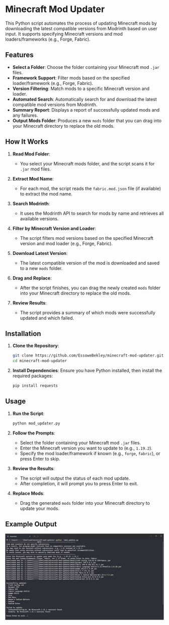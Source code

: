 # Minecraft Mod Updater

This Python script automates the process of updating Minecraft mods by downloading the latest compatible versions from Modrinth based on user input. It supports specifying Minecraft versions and mod loaders/frameworks (e.g., Forge, Fabric).

## Features

- **Select a Folder**: Choose the folder containing your Minecraft mod `.jar` files.
- **Framework Support**: Filter mods based on the specified loader/framework (e.g., Forge, Fabric).
- **Version Filtering**: Match mods to a specific Minecraft version and loader.
- **Automated Search**: Automatically search for and download the latest compatible mod versions from Modrinth.
- **Summary Report**: Displays a report of successfully updated mods and any failures.
- **Output Mods Folder**: Produces a new `mods` folder that you can drag into your Minecraft directory to replace the old mods.

## How It Works

1. **Read Mod Folder**:
   - You select your Minecraft mods folder, and the script scans it for `.jar` mod files.

2. **Extract Mod Name**:
   - For each mod, the script reads the `fabric.mod.json` file (if available) to extract the mod name.

3. **Search Modrinth**:
   - It uses the Modrinth API to search for mods by name and retrieves all available versions.

4. **Filter by Minecraft Version and Loader**:
   - The script filters mod versions based on the specified Minecraft version and mod loader (e.g., Forge, Fabric).

5. **Download Latest Version**:
   - The latest compatible version of the mod is downloaded and saved to a new `mods` folder.

6. **Drag and Replace**:
   - After the script finishes, you can drag the newly created `mods` folder into your Minecraft directory to replace the old mods.

7. **Review Results**:
   - The script provides a summary of which mods were successfully updated and which failed.

## Installation

1. **Clone the Repository**:
    ```bash
    git clone https://github.com/EssoweBekley/minecraft-mod-updater.git
    cd minecraft-mod-updater
    ```

2. **Install Dependencies**:
    Ensure you have Python installed, then install the required packages:
    ```bash
    pip install requests
    ```

## Usage

1. **Run the Script**:
    ```bash
    python mod_updater.py
    ```

2. **Follow the Prompts**:
    - Select the folder containing your Minecraft mod `.jar` files.
    - Enter the Minecraft version you want to update to (e.g., `1.19.2`).
    - Specify the mod loader/framework if known (e.g., `forge`, `fabric`), or press Enter to skip.

3. **Review the Results**:
    - The script will output the status of each mod update.
    - After completion, it will prompt you to press Enter to exit.

4. **Replace Mods**:
    - Drag the generated `mods` folder into your Minecraft directory to update your mods.

## Example Output

![Terminal](Screenshots/Terminal.png)

